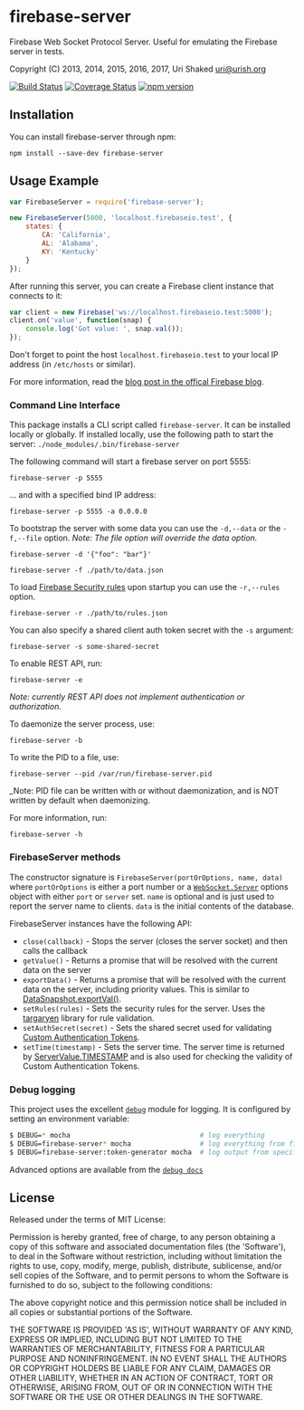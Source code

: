 firebase-server
===============

Firebase Web Socket Protocol Server. Useful for emulating the Firebase server in tests.

Copyright (C) 2013, 2014, 2015, 2016, 2017, Uri Shaked <uri@urish.org>

[![Build Status](https://travis-ci.org/urish/firebase-server.png?branch=master)](https://travis-ci.org/urish/firebase-server)
[![Coverage Status](https://coveralls.io/repos/urish/firebase-server/badge.png)](https://coveralls.io/r/urish/firebase-server)
[![npm version](https://badge.fury.io/js/firebase-server.png)](https://badge.fury.io/js/firebase-server)

Installation
------------

You can install firebase-server through npm:

`npm install --save-dev firebase-server`

Usage Example
-------------

```js
var FirebaseServer = require('firebase-server');

new FirebaseServer(5000, 'localhost.firebaseio.test', {
	states: {
		CA: 'California',
		AL: 'Alabama',
		KY: 'Kentucky'
	}
});
```

After running this server, you can create a Firebase client instance that connects to it:

```js
var client = new Firebase('ws://localhost.firebaseio.test:5000');
client.on('value', function(snap) {
	console.log('Got value: ', snap.val());
});
```

Don't forget to point the host `localhost.firebaseio.test` to your local IP address (in `/etc/hosts` or similar).

For more information, read the [blog post in the offical Firebase blog](https://www.firebase.com/blog/2015-04-24-end-to-end-testing-firebase-server.html).

### Command Line Interface

This package installs a CLI script called `firebase-server`.
It can be installed locally or globally. If installed locally, use the
following path to start the server: `./node_modules/.bin/firebase-server`

The following command will start a firebase server on port 5555:

	firebase-server -p 5555

... and with a specified bind IP address:

	firebase-server -p 5555 -a 0.0.0.0

To bootstrap the server with some data you can use the `-d,--data` or the `-f,--file` option.
_Note: The file option will override the data option._

	firebase-server -d '{"foo": "bar"}'

	firebase-server -f ./path/to/data.json

To load [Firebase Security rules](https://firebase.google.com/docs/database/security/) upon startup you can use the `-r,--rules` option.

	firebase-server -r ./path/to/rules.json

You can also specify a shared client auth token secret with the `-s` argument:

	firebase-server -s some-shared-secret

To enable REST API, run:

	firebase-server -e

_Note: currently REST API does not implement authentication or
authorization._

To daemonize the server process, use:

	firebase-server -b

To write the PID to a file, use:

	firebase-server --pid /var/run/firebase-server.pid

_Note: PID file can be written with or without daemonization, and is NOT
written by default when daemonizing.

For more information, run:

	firebase-server -h

### FirebaseServer methods

The constructor signature is `FirebaseServer(portOrOptions, name, data)` where
`portOrOptions` is either a port number or a
[`WebSocket.Server`](https://github.com/websockets/ws/blob/master/doc/ws.md#new-websocketserveroptions-callback)
options object with either `port` or `server` set. `name` is optional and is
just used to report the server name to clients. `data` is the initial contents
of the database.

FirebaseServer instances have the following API:

* `close(callback)` - Stops the server (closes the server socket) and then calls the callback
* `getValue()` - Returns a promise that will be resolved with the current data on the server
* `exportData()` - Returns a promise that will be resolved with the current data on the server, including priority values.
	This is similar to [DataSnapshot.exportVal()](https://www.firebase.com/docs/web/api/datasnapshot/exportval.html).
* `setRules(rules)` - Sets the security rules for the server. Uses the [targaryen](https://github.com/goldibex/targaryen)
	library for rule validation.
* `setAuthSecret(secret)` - Sets the shared secret used for validating [Custom Authentication Tokens](https://www.firebase.com/docs/web/guide/login/custom.html).
* `setTime(timestamp)` - Sets the server time. The server time is returned by [ServerValue.TIMESTAMP](https://www.firebase.com/docs/web/api/servervalue/timestamp.html)
    and is also used for checking the validity of Custom Authentication Tokens.

### Debug logging

This project uses the excellent [`debug`](https://www.npmjs.com/package/debug) module for logging.
It is configured by setting an environment variable:

```sh
$ DEBUG=* mocha                                # log everything
$ DEBUG=firebase-server* mocha                 # log everything from firebase-server
$ DEBUG=firebase-server:token-generator mocha  # log output from specific submodule
```

Advanced options are available from the [`debug docs`](https://www.npmjs.com/package/debug)

License
----

Released under the terms of MIT License:

Permission is hereby granted, free of charge, to any person obtaining
a copy of this software and associated documentation files (the
'Software'), to deal in the Software without restriction, including
without limitation the rights to use, copy, modify, merge, publish,
distribute, sublicense, and/or sell copies of the Software, and to
permit persons to whom the Software is furnished to do so, subject to
the following conditions:

The above copyright notice and this permission notice shall be
included in all copies or substantial portions of the Software.

THE SOFTWARE IS PROVIDED 'AS IS', WITHOUT WARRANTY OF ANY KIND,
EXPRESS OR IMPLIED, INCLUDING BUT NOT LIMITED TO THE WARRANTIES OF
MERCHANTABILITY, FITNESS FOR A PARTICULAR PURPOSE AND NONINFRINGEMENT.
IN NO EVENT SHALL THE AUTHORS OR COPYRIGHT HOLDERS BE LIABLE FOR ANY
CLAIM, DAMAGES OR OTHER LIABILITY, WHETHER IN AN ACTION OF CONTRACT,
TORT OR OTHERWISE, ARISING FROM, OUT OF OR IN CONNECTION WITH THE
SOFTWARE OR THE USE OR OTHER DEALINGS IN THE SOFTWARE.
